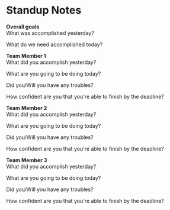 # Standup Notes

**Overall goals**\
What was accomplished yesterday?

What do we need accomplished today?

**Team Member 1**\
What did you accomplish yesterday?

What are you going to be doing today?

Did you/Will you have any troubles?

How confident are you that you're able to finish by the deadline?

**Team Member 2**\
What did you accomplish yesterday?

What are you going to be doing today?

Did you/Will you have any troubles?

How confident are you that you're able to finish by the deadline?

**Team Member 3**\
What did you accomplish yesterday?

What are you going to be doing today?

Did you/Will you have any troubles?

How confident are you that you're able to finish by the deadline?